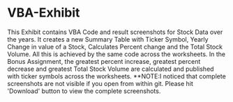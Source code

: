 # VBA-Exhibit
This Exhibit contains VBA Code and result screenshots for Stock Data over the years. It creates a new Summary Table with Ticker Symbol, Yearly Change in value of a Stock, Calculates Percent change and the Total Stock Volume. All this is achieved by the same code across the worksheets. In the Bonus Assignment, the greatest percent increase, greatest percent decrease and greatest Total Stock Volume are calculated and published with ticker symbols across the worksheets.
**NOTE:I noticed that complete screenshots are not visible if you open from within git. Please hit 'Download' button to view the complete screenshots.

